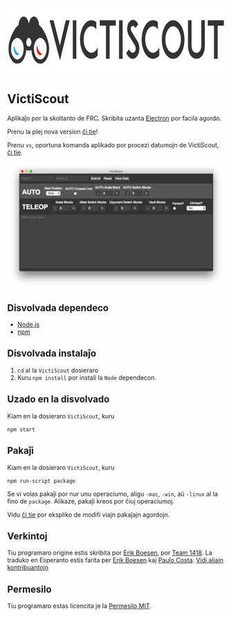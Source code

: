 [<img src="images/header.png" align="center" height="160">](https://github.com/frc1418/VictiScout)
# VictiScout
Aplikaĵo por la skoltanto de FRC. Skribita uzanta [Electron](http://electron.atom.io/) por facila agordo.

Prenu la plej nova version [ĉi tie](https://github.com/frc1418/VictiScout/releases)!

Prenu `vs`, oportuna komanda aplikado por procezi datumojn de VictiScout, [ĉi tie](https://github.com/frc1418/vs).

![Ekrankopio](screenshot.png)

## Disvolvada dependeco
* [Node.js](https://nodejs.org)
* [npm](https://npmjs.com)

## Disvolvada instalaĵo
1. `cd` al la `VictiScout` dosieraro
2. Kuru `npm install` por instali la `Node` dependecon.

## Uzado en la disvolvado
Kiam en la dosieraro `VictiScout`, kuru

    npm start

## Pakaĵi
Kiam en la dosieraro `VictiScout`, kuru

    npm run-script package

Se vi volas pakaĵi por nur unu operaciumo, aligu `-mac`, `-win`, aŭ `-linux` al la fino de `package`. Alikaze, pakaĵi kreos por ĉiuj operaciumoj.

Vidu [ĉi tie](https://github.com/electron-userland/electron-packager#readme) por ekspliko de modifi viajn pakaĵajn agordojn.

## Verkintoj
Tiu programaro origine estis skribita por [Erik Boesen](https://github.com/ErikBoesen), por [Team 1418](https://github.com/frc1418). La traduko en Esperanto estis farita per [Erik Boesen](https://github.com/ErikBoesen) kaj [Paulo Costa](https://github.com/pauloca). [Vidi aliajn kontribuantojn](https://github.com/frc1418/VictiScout/graphs/contributors)

## Permesilo
Tiu programaro estas licencita je la [Permesilo MIT](LICENSE).
